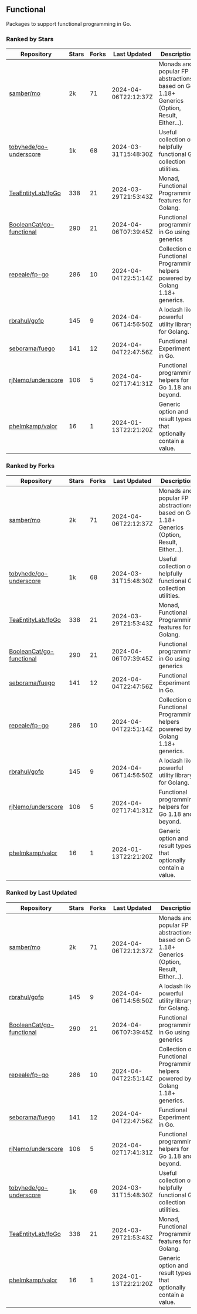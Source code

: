 ## Functional

Packages to support functional programming in Go.

### Ranked by Stars

| Repository | Stars | Forks | Last Updated | Description | 
|------------|-------|-------|--------------|-------------|
| [samber/mo](https://github.com/samber/mo) | 2k | 71 | 2024-04-06T22:12:37Z |  Monads and popular FP abstractions, based on Go 1.18+ Generics (Option, Result, Either...). |
| [tobyhede/go-underscore](https://github.com/tobyhede/go-underscore) | 1k | 68 | 2024-03-31T15:48:30Z |  Useful collection of helpfully functional Go collection utilities. |
| [TeaEntityLab/fpGo](https://github.com/TeaEntityLab/fpGo) | 338 | 21 | 2024-03-29T21:53:43Z |  Monad, Functional Programming features for Golang. |
| [BooleanCat/go-functional](https://github.com/BooleanCat/go-functional) | 290 | 21 | 2024-04-06T07:39:45Z |  Functional programming in Go using generics |
| [repeale/fp-go](https://github.com/repeale/fp-go) | 286 | 10 | 2024-04-04T22:51:14Z |  Collection of Functional Programming helpers powered by Golang 1.18+ generics. |
| [rbrahul/gofp](https://github.com/rbrahul/gofp) | 145 | 9 | 2024-04-06T14:56:50Z |  A lodash like powerful utility library for Golang. |
| [seborama/fuego](https://github.com/seborama/fuego) | 141 | 12 | 2024-04-04T22:47:56Z |  Functional Experiment in Go. |
| [rjNemo/underscore](https://github.com/rjNemo/underscore) | 106 | 5 | 2024-04-02T17:41:31Z |  Functional programming helpers for Go 1.18 and beyond. |
| [phelmkamp/valor](https://github.com/phelmkamp/valor) | 16 | 1 | 2024-01-13T22:21:20Z |  Generic option and result types that optionally contain a value. |

### Ranked by Forks

| Repository | Stars | Forks | Last Updated | Description | 
|------------|-------|-------|--------------|-------------|
| [samber/mo](https://github.com/samber/mo) | 2k | 71 | 2024-04-06T22:12:37Z |  Monads and popular FP abstractions, based on Go 1.18+ Generics (Option, Result, Either...). |
| [tobyhede/go-underscore](https://github.com/tobyhede/go-underscore) | 1k | 68 | 2024-03-31T15:48:30Z |  Useful collection of helpfully functional Go collection utilities. |
| [TeaEntityLab/fpGo](https://github.com/TeaEntityLab/fpGo) | 338 | 21 | 2024-03-29T21:53:43Z |  Monad, Functional Programming features for Golang. |
| [BooleanCat/go-functional](https://github.com/BooleanCat/go-functional) | 290 | 21 | 2024-04-06T07:39:45Z |  Functional programming in Go using generics |
| [seborama/fuego](https://github.com/seborama/fuego) | 141 | 12 | 2024-04-04T22:47:56Z |  Functional Experiment in Go. |
| [repeale/fp-go](https://github.com/repeale/fp-go) | 286 | 10 | 2024-04-04T22:51:14Z |  Collection of Functional Programming helpers powered by Golang 1.18+ generics. |
| [rbrahul/gofp](https://github.com/rbrahul/gofp) | 145 | 9 | 2024-04-06T14:56:50Z |  A lodash like powerful utility library for Golang. |
| [rjNemo/underscore](https://github.com/rjNemo/underscore) | 106 | 5 | 2024-04-02T17:41:31Z |  Functional programming helpers for Go 1.18 and beyond. |
| [phelmkamp/valor](https://github.com/phelmkamp/valor) | 16 | 1 | 2024-01-13T22:21:20Z |  Generic option and result types that optionally contain a value. |

### Ranked by Last Updated

| Repository | Stars | Forks | Last Updated | Description | 
|------------|-------|-------|--------------|-------------|
| [samber/mo](https://github.com/samber/mo) | 2k | 71 | 2024-04-06T22:12:37Z |  Monads and popular FP abstractions, based on Go 1.18+ Generics (Option, Result, Either...). |
| [rbrahul/gofp](https://github.com/rbrahul/gofp) | 145 | 9 | 2024-04-06T14:56:50Z |  A lodash like powerful utility library for Golang. |
| [BooleanCat/go-functional](https://github.com/BooleanCat/go-functional) | 290 | 21 | 2024-04-06T07:39:45Z |  Functional programming in Go using generics |
| [repeale/fp-go](https://github.com/repeale/fp-go) | 286 | 10 | 2024-04-04T22:51:14Z |  Collection of Functional Programming helpers powered by Golang 1.18+ generics. |
| [seborama/fuego](https://github.com/seborama/fuego) | 141 | 12 | 2024-04-04T22:47:56Z |  Functional Experiment in Go. |
| [rjNemo/underscore](https://github.com/rjNemo/underscore) | 106 | 5 | 2024-04-02T17:41:31Z |  Functional programming helpers for Go 1.18 and beyond. |
| [tobyhede/go-underscore](https://github.com/tobyhede/go-underscore) | 1k | 68 | 2024-03-31T15:48:30Z |  Useful collection of helpfully functional Go collection utilities. |
| [TeaEntityLab/fpGo](https://github.com/TeaEntityLab/fpGo) | 338 | 21 | 2024-03-29T21:53:43Z |  Monad, Functional Programming features for Golang. |
| [phelmkamp/valor](https://github.com/phelmkamp/valor) | 16 | 1 | 2024-01-13T22:21:20Z |  Generic option and result types that optionally contain a value. |

